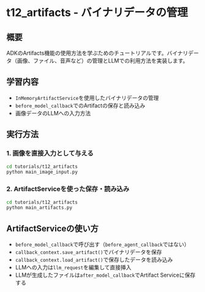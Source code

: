 # t12_artifacts - バイナリデータの管理

## 概要
ADKのArtifacts機能の使用方法を学ぶためのチュートリアルです。バイナリデータ（画像、ファイル、音声など）の管理とLLMでの利用方法を実装します。

## 学習内容
- `InMemoryArtifactService`を使用したバイナリデータの管理
- `before_model_callback`でのArtifactの保存と読み込み
- 画像データのLLMへの入力方法

## 実行方法

### 1. 画像を直接入力として与える
```bash
cd tutorials/t12_artifacts
python main_image_input.py
```

### 2. ArtifactServiceを使った保存・読み込み
```bash
cd tutorials/t12_artifacts
python main_artifacts.py
```

## ArtifactServiceの使い方
- `before_model_callback`で呼び出す（`before_agent_callback`ではない）
- `callback_context.save_artifact()`でバイナリデータを保存
- `callback_context.load_artifact()`で保存したデータを読み込み
- LLMへの入力は`llm_request`を編集して直接挿入
- LLMが生成したファイルは`after_model_callback`でArtifact Serviceに保存する
